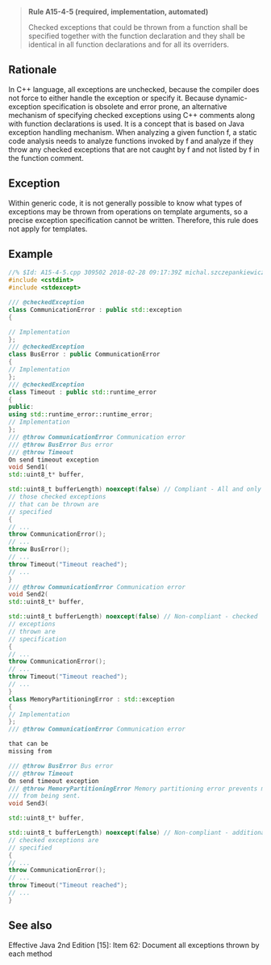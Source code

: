 > **Rule A15-4-5 (required, implementation, automated)**
>
> Checked exceptions that could be thrown from a function shall be
> specified together with the function declaration and they shall be identical
> in all function declarations and for all its overriders.

## Rationale

In C++ language, all exceptions are unchecked, because the compiler does not force
to either handle the exception or specify it. Because dynamic-exception specification
is obsolete and error prone, an alternative mechanism of specifying checked
exceptions using C++ comments along with function declarations is used. It is a
concept that is based on Java exception handling mechanism.
When analyzing a given function f, a static code analysis needs to analyze functions
invoked by f and analyze if they throw any checked exceptions that are not caught by
f and not listed by f in the function comment.

## Exception

Within generic code, it is not generally possible to know what types of exceptions
may be thrown from operations on template arguments, so a precise exception
specification cannot be written. Therefore, this rule does not apply for templates.

## Example

```cpp
//% $Id: A15-4-5.cpp 309502 2018-02-28 09:17:39Z michal.szczepankiewicz $
#include <cstdint>
#include <stdexcept>

/// @checkedException
class CommunicationError : public std::exception
{

// Implementation
};
/// @checkedException
class BusError : public CommunicationError
{
// Implementation
};
/// @checkedException
class Timeout : public std::runtime_error
{
public:
using std::runtime_error::runtime_error;
// Implementation
};
/// @throw CommunicationError Communication error
/// @throw BusError Bus error
/// @throw Timeout
On send timeout exception
void Send1(
std::uint8_t* buffer,

std::uint8_t bufferLength) noexcept(false) // Compliant - All and only
// those checked exceptions
// that can be thrown are
// specified
{
// ...
throw CommunicationError();
// ...
throw BusError();
// ...
throw Timeout("Timeout reached");
// ...
}
/// @throw CommunicationError Communication error
void Send2(
std::uint8_t* buffer,

std::uint8_t bufferLength) noexcept(false) // Non-compliant - checked
// exceptions
// thrown are
// specification
{
// ...
throw CommunicationError();
// ...
throw Timeout("Timeout reached");
// ...
}
class MemoryPartitioningError : std::exception
{
// Implementation
};
/// @throw CommunicationError Communication error

that can be
missing from

/// @throw BusError Bus error
/// @throw Timeout
On send timeout exception
/// @throw MemoryPartitioningError Memory partitioning error prevents message
/// from being sent.
void Send3(

std::uint8_t* buffer,

std::uint8_t bufferLength) noexcept(false) // Non-compliant - additional
// checked exceptions are
// specified
{
// ...
throw CommunicationError();
// ...
throw Timeout("Timeout reached");
// ...
}

```

## See also

Effective Java 2nd Edition [15]: Item 62: Document all exceptions thrown by
each method
